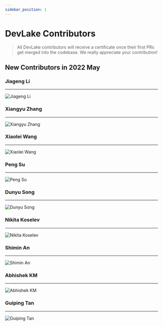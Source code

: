 ```yaml
---
sidebar_position: 1
---
```


# DevLake Contributors
> All DevLake contributors will receive a certificate once their first PRs 
get merged into the codebase. We really appreciate your contribution!

## New Contributors in 2022 May

### Jiageng Li

---

![Jiageng Li](../../img/community/contributors/lijiageng.jpeg)

### Xiangyu Zhang

---

![Xiangyu Zhang](../../img/community/contributors/zhangxiangyu.jpeg)

### Xiaolei Wang

---

![Xiaolei Wang](../../img/community/contributors/wangxiaolei.jpeg)

### Peng Su

---

![Peng Su](../../img/community/contributors/supeng.jpeg)

### Dunyu Song

---

![Dunyu Song](../../img/community/contributors/songdunyu.jpeg)

### Nikita Koselev

---

![Nikita Koselev](../../img/community/contributors/nikitakoselec.jpeg)

### Shimin An

---

![Shimin An](../../img/community/contributors/anshimin.jpeg)

### Abhishek KM

---

![Abhishek KM](../../img/community/contributors/abhishek.jpeg)

### Guiping Tan

---

![Guiping Tan](../../img/community/contributors/tanguiping.jpeg)